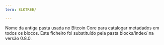 ```yaml
---
term: BLKTREE/

---
```

Nome da antiga pasta usada no Bitcoin Core para catalogar metadados em todos os blocos. Este ficheiro foi substituído pela pasta blocks/index/ na versão 0.8.0.